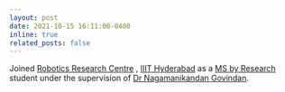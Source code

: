 ```yaml
---
layout: post
date: 2021-10-15 16:11:00-0400
inline: true
related_posts: false
---
```

Joined [Robotics Research Centre](https://robotics.iiit.ac.in/) , [IIIT Hyderabad](https://www.iiit.ac.in/) as a [MS by Research](https://www.iiit.ac.in/academics/postgraduate/ms/ece/) student under the supervision of [Dr Nagamanikandan Govindan](https://nagamanigi.wixsite.com/home/).